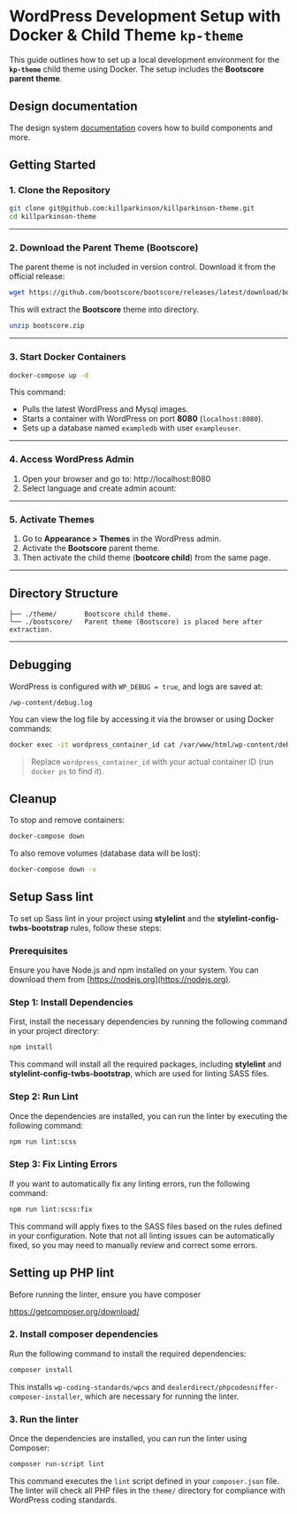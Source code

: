 # WordPress Development Setup with Docker & Child Theme `kp-theme`

This guide outlines how to set up a local development environment for the **`kp-theme`** child theme using Docker. The setup includes the **Bootscore parent theme**.

## Design documentation

The design system [documentation](docs/README.md) covers how to build components and more.

## Getting Started

### 1. Clone the Repository

```bash
git clone git@github.com:killparkinson/killparkinson-theme.git
cd killparkinson-theme
```
---

### 2. Download the Parent Theme (Bootscore)

The parent theme is not included in version control. Download it from the official release:

```bash
wget https://github.com/bootscore/bootscore/releases/latest/download/bootscore.zip
```

This will extract the **Bootscore** theme into directory.

```bash
unzip bootscore.zip
```

---

### 3. Start Docker Containers

```bash
docker-compose up -d
```

This command:
- Pulls the latest WordPress and Mysql images.
- Starts a container with WordPress on port **8080** (`localhost:8080`).
- Sets up a database named `exampledb` with user `exampleuser`.

---

### 4. Access WordPress Admin

1. Open your browser and go to: http://localhost:8080
2. Select language and create admin acount:

---

### 5. Activate Themes

1. Go to **Appearance > Themes** in the WordPress admin.
2. Activate the **Bootscore** parent theme.
3. Then activate the child theme (**bootcore child**) from the same page.

---

## Directory Structure

```
├── ./theme/       Bootscore child theme.
└── ./bootscore/   Parent theme (Bootscore) is placed here after extraction.
```
---

## Debugging

WordPress is configured with `WP_DEBUG = true`, and logs are saved at:

```
/wp-content/debug.log
```

You can view the log file by accessing it via the browser or using Docker commands:

```bash
docker exec -it wordpress_container_id cat /var/www/html/wp-content/debug.log
```

> Replace `wordpress_container_id` with your actual container ID (run `docker ps` to find it).

## Cleanup

To stop and remove containers:

```bash
docker-compose down
```

To also remove volumes (database data will be lost):

```bash
docker-compose down -v
```

## Setup Sass lint

To set up Sass lint in your project using **stylelint** and the **stylelint-config-twbs-bootstrap** rules, follow these steps:

### Prerequisites

Ensure you have Node.js and npm installed on your system. You can download them from [https://nodejs.org](https://nodejs.org).

### Step 1: Install Dependencies

First, install the necessary dependencies by running the following command in your project directory:

```bash
npm install
```

This command will install all the required packages, including **stylelint** and **stylelint-config-twbs-bootstrap**, which are used for linting SASS files.

### Step 2: Run Lint

Once the dependencies are installed, you can run the linter by executing the following command:

```bash
npm run lint:scss
```

### Step 3: Fix Linting Errors

If you want to automatically fix any linting errors, run the following command:

```bash
npm run lint:scss:fix
```

This command will apply fixes to the SASS files based on the rules defined in your configuration. Note that not all linting issues can be automatically fixed, so you may need to manually review and correct some errors.

## Setting up PHP lint

Before running the linter, ensure you have composer 

https://getcomposer.org/download/

### 2. Install composer dependencies

Run the following command to install the required dependencies:

```bash
composer install
```

This installs `wp-coding-standards/wpcs` and `dealerdirect/phpcodesniffer-composer-installer`, which are necessary for running the linter.

### 3. Run the linter

Once the dependencies are installed, you can run the linter using Composer:

```bash
composer run-script lint
```

This command executes the `lint` script defined in your `composer.json` file. The linter will check all PHP files in the `theme/` directory for compliance with WordPress coding standards.
